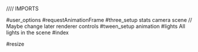 //// IMPORTS 

#user_options
#requestAnimationFrame
#three_setup
	stats
	camera
	scene // Maybe change later
	renderer
	controls
#tween_setup
	animation
#lights
	All lights in the scene
#index
	
#resize